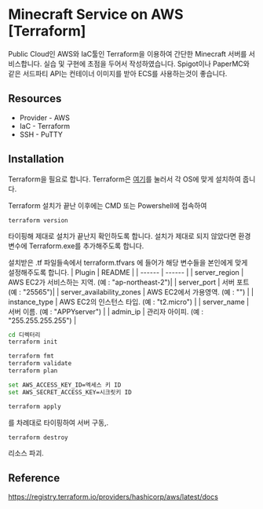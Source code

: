 # Minecraft Service on AWS [Terraform]

Public Cloud인 AWS와 IaC툴인 Terraform을 이용하여 간단한 Minecraft 서버를 서비스합니다.
실습 및 구현에 초점을 두어서 작성하였습니다. Spigot이나 PaperMC와 같은 서드파티 API는 컨테이너 이미지를 받아 ECS를 사용하는것이 좋습니다.

## Resources
- Provider - AWS
- IaC - Terraform
- SSH - PuTTY

## Installation

Terraform을 필요로 합니다. Terraform은 [여기](https://developer.hashicorp.com/terraform/downloads?product_intent=terraform)를 눌러서 각 OS에 맞게 설치하여 줍니다.

Terraform 설치가 끝난 이후에는 CMD 또는 Powershell에 접속하여 
```
terraform version
```
타이핑해 제대로 설치가 끝난지 확인하도록 합니다. 설치가 제대로 되지 않았다면 환경변수에 Terraform.exe를 추가해주도록 합니다.

설치받은 .tf 파일들속에서 terraform.tfvars 에 들어가 해당 변수들을 본인에게 맞게 설정해주도록 합니다.
| Plugin | README |
| ------ | ------ |
| server_region | AWS EC2가 서비스하는 지역. (예 : "ap-northeast-2")|
| server_port | 서버 포트 (예 : "25565")|
| server_availability_zones | AWS EC2에서 가용영역. (예 : "") |
| instance_type | AWS EC2의 인스턴스 타입. (예 : "t2.micro") |
| server_name | 서버 이름. (예 : "APPYserver") |
| admin_ip | 관리자 아이피. (예 : "255.255.255.255") |

```sh
cd 디렉터리
terraform init

terraform fmt
terraform validate
terraform plan

set AWS_ACCESS_KEY_ID=엑세스 키 ID
set AWS_SECRET_ACCESS_KEY=시크릿키 ID

terraform apply
```

를 차례대로 타이핑하여 서버 구동,.

```
terraform destroy
```
리소스 파괴.

## Reference

https://registry.terraform.io/providers/hashicorp/aws/latest/docs
